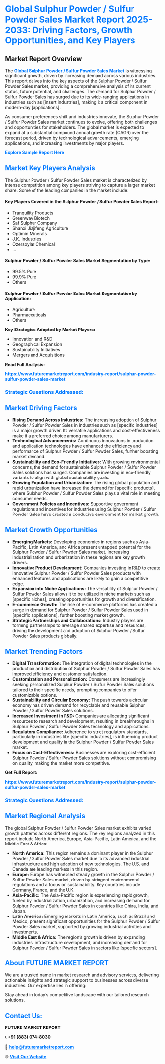 <h1 style="color: #007BFF;">Global Sulphur Powder / Sulfur Powder Sales Market Report 2025-2033: Driving Factors, Growth Opportunities, and Key Players</h1>

<section id="overview">
<h2>Market Report Overview</h2>
<p>The <a href="https://www.futuremarketreport.com/industry-report/sulphur-powder-sulfur-powder-sales-market" style="color: #007BFF; text-decoration: none;"><strong>Global Sulphur Powder / Sulfur Powder Sales Market</strong></a> is witnessing significant growth, driven by increasing demand across various industries. This report delves into the key aspects of the Sulphur Powder / Sulfur Powder Sales market, providing a comprehensive analysis of its current status, future potential, and challenges. The demand for Sulphur Powder / Sulfur Powder Sales has surged due to its wide-ranging applications in industries such as [insert industries], making it a critical component in modern-day [applications].</p>
<p>As consumer preferences shift and industries innovate, the Sulphur Powder / Sulfur Powder Sales market continues to evolve, offering both challenges and opportunities for stakeholders. The global market is expected to expand at a substantial compound annual growth rate (CAGR) over the forecast period, driven by technological advancements, emerging applications, and increasing investments by major players.</p>
</section>

<section id="overview">
<p><a href="https://www.futuremarketreport.com/request-sample/reportId=105112" style="color: #007BFF; text-decoration: none;"><strong>Explore Sample Report Here</strong></a></p>
</section>

<section id="key-players">
<h2 style="color: #007BFF;">Market Key Players Analysis</h2>
<p>The Sulphur Powder / Sulfur Powder Sales market is characterized by intense competition among key players striving to capture a larger market share. Some of the leading companies in the market include:</p>
<h4>Key Players Covered in the Sulphur Powder / Sulfur Powder Sales Report:</h4>
<ul><li>Tranquility Products</li><li>Greenway Biotech</li><li>Saf Sulphur Company</li><li>Shanxi Jiajifeng Agriculture</li><li>Optimin Minerals</li><li>J.K. Industries</li><li>Ozersoylar Chemical</li><li>...</li></ul>
<h4>Sulphur Powder / Sulfur Powder Sales Market Segmentation by Type:</h4>
<ul><li>99.5% Pure</li><li>99.9% Pure</li><li>Others</li></ul>

<h4>Sulphur Powder / Sulfur Powder Sales Market Segmentation by Application:</h4>
<ul><li>Agriculture</li><li>Pharmaceuticals</li><li>Others</li></ul>
<p><strong>Key Strategies Adopted by Market Players:</strong></p>
<ul>
<li>Innovation and R&D</li>
<li>Geographical Expansion</li>
<li>Sustainability Initiatives</li>
<li>Mergers and Acquisitions</li>
</ul>
</section>

<section>
<p><strong>Read Full Analysis: </strong></p><a href="https://www.futuremarketreport.com/industry-report/sulphur-powder-sulfur-powder-sales-market" style="color: #007BFF; text-decoration: none;"><strong>https://www.futuremarketreport.com/industry-report/sulphur-powder-sulfur-powder-sales-market</strong></a>
<h3 style="color: #007BFF;">Strategic Questions Addressed:</h3>
</section>

<section id="driving-factors">
<h2 style="color: #007BFF;">Market Driving Factors</h2>
<ul>
<li><strong>Rising Demand Across Industries:</strong> The increasing adoption of Sulphur Powder / Sulfur Powder Sales in industries such as [specific industries] is a major growth driver. Its versatile applications and cost-effectiveness make it a preferred choice among manufacturers.</li>
<li><strong>Technological Advancements:</strong> Continuous innovations in production and application technologies have enhanced the efficiency and performance of Sulphur Powder / Sulfur Powder Sales, further boosting market demand.</li>
<li><strong>Sustainability and Eco-Friendly Initiatives:</strong> With growing environmental concerns, the demand for sustainable Sulphur Powder / Sulfur Powder Sales solutions has surged. Companies are investing in eco-friendly variants to align with global sustainability goals.</li>
<li><strong>Growing Population and Urbanization:</strong> The rising global population and rapid urbanization have increased the demand for [specific products], where Sulphur Powder / Sulfur Powder Sales plays a vital role in meeting consumer needs.</li>
<li><strong>Government Policies and Incentives:</strong> Supportive government regulations and incentives for industries using Sulphur Powder / Sulfur Powder Sales have created a conducive environment for market growth.</li>
</ul>
</section>

<section id="growth-opportunities">
<h2 style="color: #007BFF;">Market Growth Opportunities</h2>
<ul>
<li><strong>Emerging Markets:</strong> Developing economies in regions such as Asia-Pacific, Latin America, and Africa present untapped potential for the Sulphur Powder / Sulfur Powder Sales market. Increasing industrialization and urbanization in these regions are key growth drivers.</li>
<li><strong>Innovative Product Development:</strong> Companies investing in R&D to create innovative Sulphur Powder / Sulfur Powder Sales products with enhanced features and applications are likely to gain a competitive edge.</li>
<li><strong>Expansion into Niche Applications:</strong> The versatility of Sulphur Powder / Sulfur Powder Sales allows it to be utilized in niche markets such as [specific niches], creating opportunities for growth and diversification.</li>
<li><strong>E-commerce Growth:</strong> The rise of e-commerce platforms has created a surge in demand for Sulphur Powder / Sulfur Powder Sales used in [specific applications], further boosting market growth.</li>
<li><strong>Strategic Partnerships and Collaborations:</strong> Industry players are forming partnerships to leverage shared expertise and resources, driving the development and adoption of Sulphur Powder / Sulfur Powder Sales products globally.</li>
</ul>
</section>

<section id="trending-factors">
<h2 style="color: #007BFF;">Market Trending Factors</h2>
<ul>
<li><strong>Digital Transformation:</strong> The integration of digital technologies in the production and distribution of Sulphur Powder / Sulfur Powder Sales has improved efficiency and customer satisfaction.</li>
<li><strong>Customization and Personalization:</strong> Consumers are increasingly seeking personalized Sulphur Powder / Sulfur Powder Sales solutions tailored to their specific needs, prompting companies to offer customizable options.</li>
<li><strong>Sustainability and Circular Economy:</strong> The push towards a circular economy has driven demand for recyclable and reusable Sulphur Powder / Sulfur Powder Sales solutions.</li>
<li><strong>Increased Investment in R&D:</strong> Companies are allocating significant resources to research and development, resulting in breakthroughs in Sulphur Powder / Sulfur Powder Sales technology and applications.</li>
<li><strong>Regulatory Compliance:</strong> Adherence to strict regulatory standards, particularly in industries like [specific industries], is influencing product development and quality in the Sulphur Powder / Sulfur Powder Sales market.</li>
<li><strong>Focus on Cost-Effectiveness:</strong> Businesses are exploring cost-efficient Sulphur Powder / Sulfur Powder Sales solutions without compromising on quality, making the market more competitive.</li>
</ul>
</section>

<section>
<p><strong>Get Full Report: </strong></p><a href="https://www.futuremarketreport.com/industry-report/sulphur-powder-sulfur-powder-sales-market" style="color: #007BFF; text-decoration: none;"><strong>https://www.futuremarketreport.com/industry-report/sulphur-powder-sulfur-powder-sales-market</strong></a>
<h3 style="color: #007BFF;">Strategic Questions Addressed:</h3>
</section>


<section id="regional-analysis">
<h2 style="color: #007BFF;">Market Regional Analysis</h2>
<p>The global Sulphur Powder / Sulfur Powder Sales market exhibits varied growth patterns across different regions. The key regions analyzed in this report include North America, Europe, Asia-Pacific, Latin America, and the Middle East & Africa:</p>
<ul>
<li><strong>North America:</strong> This region remains a dominant player in the Sulphur Powder / Sulfur Powder Sales market due to its advanced industrial infrastructure and high adoption of new technologies. The U.S. and Canada are leading markets in this region.</li>
<li><strong>Europe:</strong> Europe has witnessed steady growth in the Sulphur Powder / Sulfur Powder Sales market, driven by stringent environmental regulations and a focus on sustainability. Key countries include Germany, France, and the U.K.</li>
<li><strong>Asia-Pacific:</strong> The Asia-Pacific region is experiencing rapid growth, fueled by industrialization, urbanization, and increasing demand for Sulphur Powder / Sulfur Powder Sales in countries like China, India, and Japan.</li>
<li><strong>Latin America:</strong> Emerging markets in Latin America, such as Brazil and Mexico, present significant opportunities for the Sulphur Powder / Sulfur Powder Sales market, supported by growing industrial activities and investments.</li>
<li><strong>Middle East & Africa:</strong> The region’s growth is driven by expanding industries, infrastructure development, and increasing demand for Sulphur Powder / Sulfur Powder Sales in sectors like [specific sectors].</li>
</ul>
</section>

<footer>
<h2 style="color: #007BFF;">About FUTURE MARKET REPORT</h2>
<p>We are a trusted name in market research and advisory services, delivering actionable insights and strategic support to businesses across diverse industries. Our expertise lies in offering:</p>

<p>Stay ahead in today’s competitive landscape with our tailored research solutions.</p>

<h2 style="color: #007BFF;">Contact Us:</h2>
<p><strong>FUTURE MARKET REPORT</strong></p>
<p>📞 <strong>+91 (883) 074-8030</strong></p>
<p>📧 <strong><a href="mailto:help@futuremarketreport.com" style="color: #007BFF;">help@futuremarketreport.com</a></strong></p>
<p>🌐 <strong><a href="https://www.futuremarketreport.com/" style="color: #007BFF;">Visit Our Website</a></strong></p>
</footer>